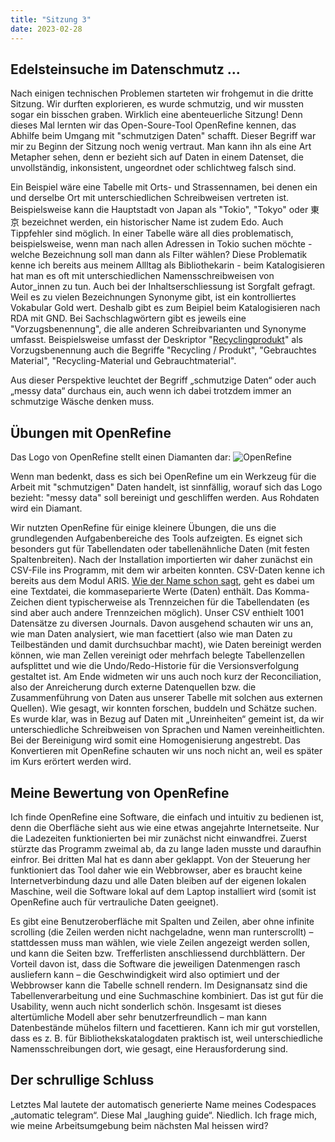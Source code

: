 ```yaml
---
title: "Sitzung 3"
date: 2023-02-28
---
```

## **Edelsteinsuche im Datenschmutz ...** 
Nach einigen technischen Problemen starteten wir frohgemut in die dritte Sitzung. Wir durften explorieren, es wurde schmutzig, und wir mussten sogar ein bisschen graben. Wirklich eine abenteuerliche Sitzung! Denn dieses Mal lernten wir das Open-Soure-Tool OpenRefine kennen, das Abhilfe beim Umgang mit "schmutzigen Daten" schafft. Dieser Begriff war mir zu Beginn der Sitzung noch wenig vertraut. Man kann ihn als eine Art Metapher sehen, denn er bezieht sich auf Daten in einem Datenset, die unvollständig, inkonsistent, ungeordnet oder schlichtweg falsch sind. 

Ein Beispiel wäre eine Tabelle mit Orts- und Strassennamen, bei denen ein und derselbe Ort mit unterschiedlichen Schreibweisen vertreten ist. Beispielsweise kann die Hauptstadt von Japan als "Tokio", "Tokyo" oder 東京 bezeichnet werden, ein historischer Name ist zudem Edo. Auch Tippfehler sind möglich. In einer Tabelle wäre all dies problematisch, beispielsweise, wenn man nach allen Adressen in Tokio suchen möchte - welche Bezeichnung soll man dann als Filter wählen? Diese Problematik kenne ich bereits aus meinem Allltag als Bibliothekarin - beim Katalogisieren hat man es oft mit unterschiedlichen Namensschreibweisen von Autor_innen zu tun. Auch bei der Inhaltserschliessung ist Sorgfalt gefragt. Weil es zu vielen Bezeichnungen Synonyme gibt, ist ein kontrolliertes Vokabular Gold wert. Deshalb gibt es zum Beipiel beim Katalogisieren nach RDA mit GND. Bei Sachschlagwörtern gibt es jeweils eine "Vorzugsbenennung", die alle anderen Schreibvarianten  und Synonyme umfasst. Beispielsweise umfasst der Deskriptor "[Recyclingprodukt](https://portal.dnb.de/opac/opacPresentation?cqlMode=true&reset=true&referrerPosition=0&referrerResultId=sw+all+%22recycling%22%26any%26sg0%26sg1%26sg2%26sg3%26sg4%26sg5%26sg6%26sg7%26sg8%26sg9%26sgB%26sgK%26sgS%26sgX%26sgY%26sgZ&query=idn%3D942258509)" als Vorzugsbenennung auch die Begriffe "Recycling / Produkt", "Gebrauchtes Material", "Recycling-Material und Gebrauchtmaterial". 

Aus dieser Perspektive leuchtet der Begriff „schmutzige Daten“ oder auch „messy data“ durchaus ein, auch wenn ich dabei trotzdem immer an schmutzige Wäsche denken muss.

## **Übungen mit OpenRefine** 
Das Logo von OpenRefine stellt einen Diamanten dar:
![OpenRefine](https://upload.wikimedia.org/wikipedia/commons/b/bd/OpenRefine_logo_%282018-present%29.svg)

Wenn man bedenkt, dass es sich bei OpenRefine um ein Werkzeug für die Arbeit mit "schmutzigen" Daten handelt, ist sinnfällig, worauf sich das Logo bezieht: "messy data" soll bereinigt und geschliffen werden. Aus Rohdaten wird ein Diamant.

Wir nutzten OpenRefine für einige kleinere Übungen, die uns die grundlegenden Aufgabenbereiche des Tools aufzeigten. Es eignet sich besonders gut für Tabellendaten oder tabellenähnliche Daten (mit festen Spaltenbreiten). Nach der Installation importierten wir daher zunächst ein CSV-File ins Programm, mit dem wir arbeiten konnten. CSV-Daten kenne ich bereits aus dem Modul ARIS. [Wie der Name schon sagt](https://de.wikipedia.org/wiki/CSV_(Dateiformat)), geht es dabei um eine Textdatei, die kommaseparierte Werte (Daten) enthält. Das Komma-Zeichen dient typischerweise als Trennzeichen für die Tabellendaten (es sind aber auch andere Trennzeichen möglich). Unser CSV enthielt 1001 Datensätze zu diversen Journals. Davon ausgehend schauten wir uns an, wie man Daten analysiert, wie man facettiert (also wie man Daten zu Teilbeständen und damit durchsuchbar macht), wie Daten bereinigt werden können, wie man Zellen vereinigt oder mehrfach belegte Tabellenzellen aufsplittet und wie die Undo/Redo-Historie für die Versionsverfolgung gestaltet ist. Am Ende widmeten wir uns auch noch kurz der Reconciliation, also der Anreicherung durch externe Datenquellen bzw. die Zusammenführung von Daten aus unserer Tabelle mit solchen aus externen Quellen). Wie gesagt, wir konnten forschen, buddeln und Schätze suchen. Es wurde klar, was in Bezug auf Daten mit „Unreinheiten“ gemeint ist, da wir unterschiedliche Schreibweisen von Sprachen und Namen vereinheitlichten. Bei der Bereinigung wird somit eine Homogenisierung angestrebt. Das Konvertieren mit OpenRefine schauten wir uns noch nicht an, weil es später im Kurs erörtert werden wird.

## **Meine Bewertung von OpenRefine** 
Ich finde OpenRefine eine Software, die einfach und intuitiv zu bedienen ist, denn die Oberfläche sieht aus wie eine etwas angejahrte Internetseite. Nur die Ladezeiten funktionierten bei mir zunächst nicht einwandfrei. Zuerst stürzte das Programm zweimal ab, da zu lange laden musste und daraufhin einfror. Bei dritten Mal hat es dann aber geklappt. Von der Steuerung her funktioniert das Tool daher wie ein Webbrowser, aber es braucht keine Internetverbindung dazu und alle Daten bleiben auf der eigenen lokalen Maschine, weil die Software lokal auf dem Laptop installiert wird (somit ist OpenRefine auch für vertrauliche Daten geeignet). 

Es gibt eine Benutzeroberfläche mit Spalten und Zeilen, aber ohne infinite scrolling (die Zeilen werden nicht nachgeladne, wenn man runterscrollt) – stattdessen muss man wählen, wie viele Zeilen angezeigt werden sollen, und kann die Seiten bzw. Trefferlisten anschliessend durchblättern. Der Vorteil davon ist, dass die Software die jeweiligen Datenmengen rasch ausliefern kann – die Geschwindigkeit wird also optimiert und der Webbrowser kann die Tabelle schnell rendern. Im Designansatz sind die Tabellenverarbeitung und eine Suchmaschine kombiniert. Das ist gut für die Usability, wenn auch nicht sonderlich schön. Insgesamt ist dieses altertümliche Modell aber sehr benutzerfreundlich – man kann Datenbestände mühelos filtern und facettieren. Kann ich mir gut vorstellen, dass es z. B. für Bibliothekskatalogdaten praktisch ist, weil unterschiedliche Namensschreibungen dort, wie gesagt, eine Herausforderung sind. 

## **Der schrullige Schluss** 
Letztes Mal lautete der automatisch generierte Name meines Codespaces „automatic telegram“. Diese Mal „laughing guide“. Niedlich. Ich frage mich, wie meine Arbeitsumgebung beim nächsten Mal heissen wird?
